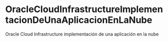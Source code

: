 # OracleCloudInfrastructureImplementacionDeUnaAplicacionEnLaNube
Oracle Cloud Infrastructure implementación de una aplicación en la nube
